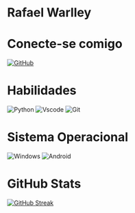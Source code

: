 # Rafael Warlley

# Conecte-se comigo
[![GitHub](https://img.shields.io/badge/GitHub-blue?style=for-the-badge&logo=github&logoColor=whit)](https://github.com/Rafaelwarlley)

# Habilidades
![Python](https://img.shields.io/badge/python-blue?style=for-the-badge&logo=python&logoColor=ffdd54)
![Vscode](https://img.shields.io/badge/Vscode-blue?style=for-the-badge&logo=visual-studio-code&logoColor=white)
![Git](https://img.shields.io/badge/GIT-blue?style=for-the-badge&logo=git&logoColor=white)

# Sistema Operacional
![Windows](https://img.shields.io/badge/Windows-blue?style=for-the-badge&logo=windows&logoColor=2CA5E0)
![Android](https://img.shields.io/badge/Android-blue?style=for-the-badge&logo=android&logoColor=white)

# GitHub Stats
[![GitHub Streak](https://streak-stats.demolab.com?user=Rafaelwarlley&theme=radical&locale=pt_BR)](https://git.io/streak-stats)